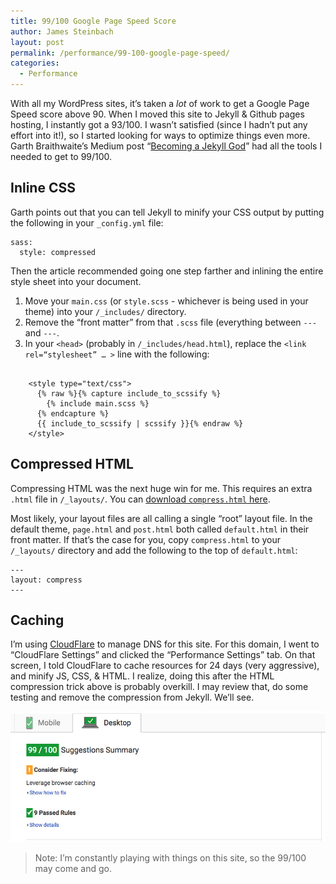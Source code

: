 ```yaml
---
title: 99/100 Google Page Speed Score
author: James Steinbach
layout: post
permalink: /performance/99-100-google-page-speed/
categories:
  - Performance
---
```

With all my WordPress sites, it&#8217;s taken a *lot* of work to get a Google Page Speed score above 90. When I moved this site to Jekyll & Github pages hosting, I instantly got a 93/100. I wasn&#8217;t satisfied (since I hadn&#8217;t put any effort into it!), so I started looking for ways to optimize things even more. Garth Braithwaite&#8217;s Medium post &#8220;[Becoming a Jekyll God][2]&#8221; had all the tools I needed to get to 99/100.

## Inline CSS

Garth points out that you can tell Jekyll to minify your CSS output by putting the following in your `_config.yml` file:

    sass:
      style: compressed

Then the article recommended going one step farther and inlining the entire style sheet into your document.

1. Move your `main.css` (or `style.scss` - whichever is being used in your theme) into your `/_includes/` directory.
2. Remove the “front matter” from that `.scss` file (everything between `---` and `---`.
3. In your `<head>` (probably in `/_includes/head.html`), replace the `<link rel=“stylesheet” … >` line with the following:

<pre><code>
    &lt;style type="text/css">
      {% raw %}{% capture include_to_scssify %}
        {% include main.scss %}
      {% endcapture %}
      {{ include_to_scssify | scssify }}{% endraw %}
    &lt;/style>
</code></pre>

## Compressed HTML

Compressing HTML was the next huge win for me. This requires an extra `.html` file in `/_layouts/`. You can [download `compress.html` here][1].

Most likely, your layout files are all calling a single &#8220;root&#8221; layout file. In the default theme, `page.html` and `post.html` both called `default.html` in their front matter. If that&#8217;s the case for you, copy `compress.html` to your `/_layouts/` directory and add the following to the top of `default.html`:

    ---
    layout: compress
    ---

## Caching

I&#8217;m using [CloudFlare](https://www.cloudflare.com "Visit cloudflare.com") to manage DNS for this site. For this domain, I went to “CloudFlare Settings” and clicked the “Performance Settings” tab. On that screen, I told CloudFlare to cache resources for 24 days (very aggressive), and minify JS, CSS, &amp; HTML. I realize, doing this after the HTML compression trick above is probably overkill. I may review that, do some testing and remove the compression from Jekyll. We&#8217;ll see.

![Screenshot showing 99/100 Google Page Speed Score](/images/99-100-google-page-speed.jpg "Google Page Speed")

> Note: I&#8217;m constantly playing with things on this site, so the 99/100 may come and go.

[1]: https://github.com/penibelst/jekyll-compress-html/releases/tag/v1.1.1 "Download compress.html"
[2]: https://medium.com/design-open/becoming-a-jekyll-god-ef722e93f771 "I am a Jekyll God"